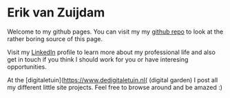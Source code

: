 # Erik van Zuijdam

Welcome to my github pages. You can visit my my [github repo](https://github.com/Zuijdam/) to look at the rather boring source of this page.

Visit my [LinkedIn](https://www.linkedin.com/in/zuijdam) profile to learn more about my professional life and also get in touch if you think I should work for you or have interesing opportunities. 

At the [digitaletuin](https://www.dedigitaletuin.nl( (digital garden) I post all my different little site projects. Feel free to browse around and be amazed :)

